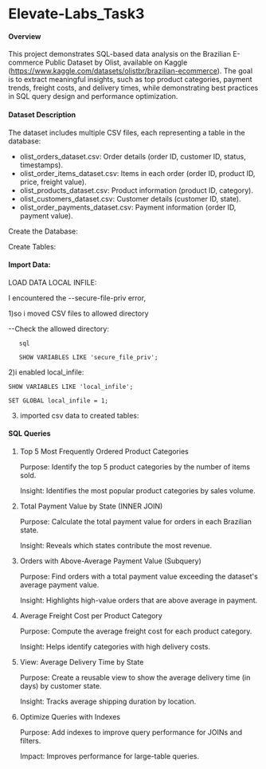 # Elevate-Labs_Task3

#### Overview

This project demonstrates SQL-based data analysis on the Brazilian E-commerce Public Dataset by Olist, available on Kaggle (https://www.kaggle.com/datasets/olistbr/brazilian-ecommerce).
The goal is to extract meaningful insights, such as top product categories, payment trends, freight costs, and delivery times, while demonstrating best practices in SQL query design and performance optimization.

#### Dataset Description

The dataset includes multiple CSV files, each representing a table in the database:

* olist_orders_dataset.csv: Order details (order ID, customer ID, status, timestamps).
* olist_order_items_dataset.csv: Items in each order (order ID, product ID, price, freight value).
* olist_products_dataset.csv: Product information (product ID, category).
* olist_customers_dataset.csv: Customer details (customer ID, state).
* olist_order_payments_dataset.csv: Payment information (order ID, payment value).

Create the Database:

Create Tables:

#### Import Data:

LOAD DATA LOCAL INFILE:

I encountered the --secure-file-priv error,

1)so i moved CSV files to allowed directory

--Check the allowed directory:
  
       sql

       SHOW VARIABLES LIKE 'secure_file_priv';

2)i enabled local_infile:

    SHOW VARIABLES LIKE 'local_infile';

    SET GLOBAL local_infile = 1;

3) imported csv data to created tables:

#### SQL Queries

1. Top 5 Most Frequently Ordered Product Categories

   Purpose: Identify the top 5 product categories by the number of items sold.

    Insight: Identifies the most popular product categories by sales volume.

2. Total Payment Value by State (INNER JOIN)

   Purpose: Calculate the total payment value for orders in each Brazilian state.

   Insight: Reveals which states contribute the most revenue.

3. Orders with Above-Average Payment Value (Subquery)

   Purpose: Find orders with a total payment value exceeding the dataset's average payment value.

   Insight: Highlights high-value orders that are above average in payment.

4. Average Freight Cost per Product Category

   Purpose: Compute the average freight cost for each product category.

   Insight: Helps identify categories with high delivery costs.

5. View: Average Delivery Time by State

   Purpose: Create a reusable view to show the average delivery time (in days) by customer state.

   Insight: Tracks average shipping duration by location.

6. Optimize Queries with Indexes

   Purpose: Add indexes to improve query performance for JOINs and filters.

   Impact: Improves performance for large-table queries.







